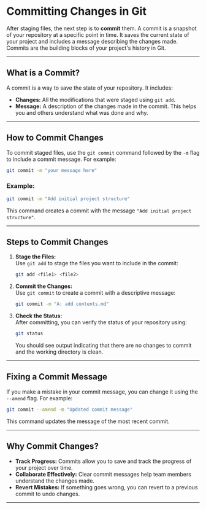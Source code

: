 # Committing Changes in Git

After staging files, the next step is to **commit** them. A commit is a snapshot of your repository at a specific point in time. It saves the current state of your project and includes a message describing the changes made. Commits are the building blocks of your project's history in Git.

---

## What is a Commit?

A commit is a way to save the state of your repository. It includes:

- **Changes:** All the modifications that were staged using `git add`.
- **Message:** A description of the changes made in the commit. This helps you and others understand what was done and why.

---

## How to Commit Changes

To commit staged files, use the `git commit` command followed by the `-m` flag to include a commit message. For example:

```bash
git commit -m "your message here"
```

### Example:

```bash
git commit -m "Add initial project structure"
```

This command creates a commit with the message `"Add initial project structure"`.

---

## Steps to Commit Changes

1. **Stage the Files:**  
   Use `git add` to stage the files you want to include in the commit:

   ```bash
   git add <file1> <file2>
   ```

2. **Commit the Changes:**  
   Use `git commit` to create a commit with a descriptive message:

   ```bash
   git commit -m "A: add contents.md"
   ```

3. **Check the Status:**  
   After committing, you can verify the status of your repository using:

   ```bash
   git status
   ```

   You should see output indicating that there are no changes to commit and the working directory is clean.

---

## Fixing a Commit Message

If you make a mistake in your commit message, you can change it using the `--amend` flag. For example:

```bash
git commit --amend -m "Updated commit message"
```

This command updates the message of the most recent commit.

---

## Why Commit Changes?

- **Track Progress:** Commits allow you to save and track the progress of your project over time.
- **Collaborate Effectively:** Clear commit messages help team members understand the changes made.
- **Revert Mistakes:** If something goes wrong, you can revert to a previous commit to undo changes.

---
